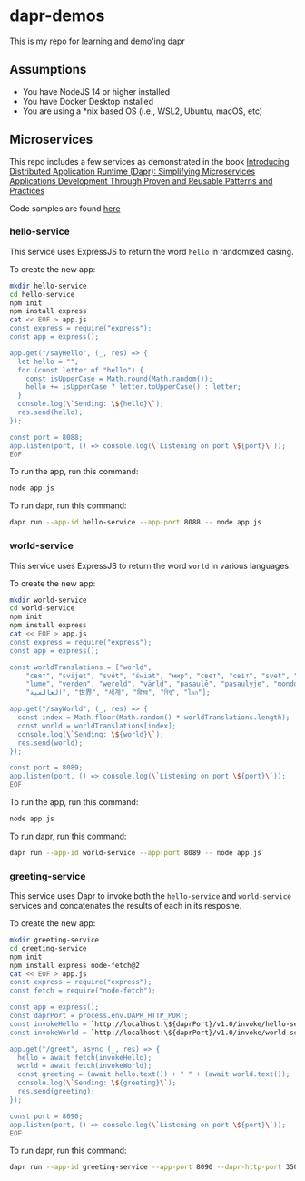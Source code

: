# dapr-demos

This is my repo for learning and demo'ing dapr

## Assumptions

- You have NodeJS 14 or higher installed
- You have Docker Desktop installed
- You are using a \*nix based OS (i.e., WSL2, Ubuntu, macOS, etc)

## Microservices

This repo includes a few services as demonstrated in the book [Introducing Distributed Application Runtime (Dapr): Simplifying Microservices Applications Development Through Proven and Reusable Patterns and Practices](https://www.amazon.com/Introducing-Distributed-Application-Runtime-Dapr/dp/1484269977)

Code samples are found [here](https://github.com/Apress/introducing-dapr)

### hello-service

This service uses ExpressJS to return the word `hello` in randomized casing.

To create the new app:

```bash
mkdir hello-service
cd hello-service
npm init
npm install express
cat << EOF > app.js
const express = require("express");
const app = express();

app.get("/sayHello", (_, res) => {
  let hello = "";
  for (const letter of "hello") {
    const isUpperCase = Math.round(Math.random());
    hello += isUpperCase ? letter.toUpperCase() : letter;
  }
  console.log(\`Sending: \${hello}\`);
  res.send(hello);
});

const port = 8088;
app.listen(port, () => console.log(\`Listening on port \${port}\`));
EOF
```

To run the app, run this command:

```bash
node app.js
```

To run dapr, run this command:

```bash
dapr run --app-id hello-service --app-port 8088 -- node app.js
```

### world-service

This service uses ExpressJS to return the word `world` in various languages.

To create the new app:

```bash
mkdir world-service
cd world-service
npm init
npm install express
cat << EOF > app.js
const express = require("express");
const app = express();

const worldTranslations = ["world",
    "свят", "svijet", "svět", "świat", "мир", "свет", "світ", "svet", "svetu",
    "lume", "verden", "wereld", "värld", "pasaulē", "pasaulyje", "mondo", "monde", "mundo",
    "العالمية", "世界", "세계", "विश्व", "বিশ্ব", "โลก"];

app.get("/sayWorld", (_, res) => {
  const index = Math.floor(Math.random() * worldTranslations.length);
  const world = worldTranslations[index];
  console.log(\`Sending: \${world}\`);
  res.send(world);
});

const port = 8089;
app.listen(port, () => console.log(\`Listening on port \${port}\`));
EOF
```

To run the app, run this command:

```bash
node app.js
```

To run dapr, run this command:

```bash
dapr run --app-id world-service --app-port 8089 -- node app.js
```

### greeting-service

This service uses Dapr to invoke both the `hello-service` and `world-service` services and concatenates the results of each in its resposne.

To create the new app:

```bash
mkdir greeting-service
cd greeting-service
npm init
npm install express node-fetch@2
cat << EOF > app.js
const express = require("express");
const fetch = require("node-fetch");

const app = express();
const daprPort = process.env.DAPR_HTTP_PORT;
const invokeHello = `http://localhost:\${daprPort}/v1.0/invoke/hello-service/method/sayHello`;
const invokeWorld = `http://localhost:\${daprPort}/v1.0/invoke/world-service/method/sayWorld`;

app.get("/greet", async (_, res) => {
  hello = await fetch(invokeHello);
  world = await fetch(invokeWorld);
  const greeting = (await hello.text()) + " " + (await world.text());
  console.log(\`Sending: \${greeting}\`);
  res.send(greeting);
});

const port = 8090;
app.listen(port, () => console.log(\`Listening on port \${port}\`));
EOF
```

To run dapr, run this command:

```bash
dapr run --app-id greeting-service --app-port 8090 --dapr-http-port 3500 -- node app.js
```
